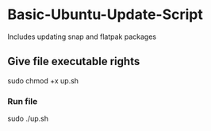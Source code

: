 # Basic-Ubuntu-Update-Script
Includes updating snap and flatpak packages

## Give file executable rights
sudo chmod +x up.sh

### Run file
sudo ./up.sh
